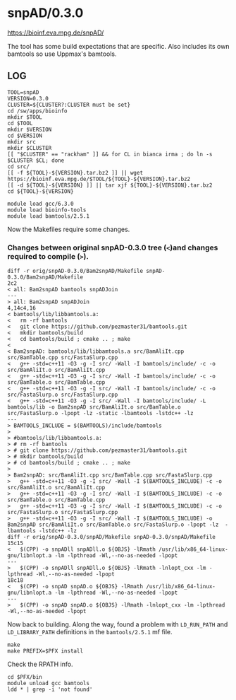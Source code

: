 snpAD/0.3.0
===========

<https://bioinf.eva.mpg.de/snpAD/>

The tool has some build expectations that are specific.  Also includes its own bamtools so use Uppmax's bamtools.


LOG
---

    TOOL=snpAD
    VERSION=0.3.0
    CLUSTER=${CLUSTER?:CLUSTER must be set}
    cd /sw/apps/bioinfo
    mkdir $TOOL
    cd $TOOL
    mkdir $VERSION
    cd $VERSION
    mkdir src
    mkdir $CLUSTER
    [[ "$CLUSTER" == "rackham" ]] && for CL in bianca irma ; do ln -s $CLUSTER $CL; done
    cd src/
    [[ -f ${TOOL}-${VERSION}.tar.bz2 ]] || wget https://bioinf.eva.mpg.de/$TOOL/${TOOL}-${VERSION}.tar.bz2
    [[ -d ${TOOL}-${VERSION} ]] || tar xjf ${TOOL}-${VERSION}.tar.bz2
    cd ${TOOL}-${VERSION}

    module load gcc/6.3.0
    module load bioinfo-tools
    module load bamtools/2.5.1

Now the Makefiles require some changes.

### Changes between original snpAD-0.3.0 tree (`<`)and changes required to compile (`>`).

    diff -r orig/snpAD-0.3.0/Bam2snpAD/Makefile snpAD-0.3.0/Bam2snpAD/Makefile
    2c2
    < all: Bam2snpAD bamtools snpADJoin
    ---
    > all: Bam2snpAD snpADJoin
    4,14c4,16
    < bamtools/lib/libbamtools.a: 
    < 	rm -rf bamtools
    < 	git clone https://github.com/pezmaster31/bamtools.git
    < 	mkdir bamtools/build
    < 	cd bamtools/build ; cmake .. ; make
    < 
    < Bam2snpAD: bamtools/lib/libbamtools.a src/BamAliIt.cpp src/BamTable.cpp src/FastaSlurp.cpp 
    < 	g++ -std=c++11 -O3 -g -I src/ -Wall -I bamtools/include/ -c -o src/BamAliIt.o src/BamAliIt.cpp 
    < 	g++ -std=c++11 -O3 -g -I src/ -Wall -I bamtools/include/ -c -o src/BamTable.o src/BamTable.cpp 
    < 	g++ -std=c++11 -O3 -g -I src/ -Wall -I bamtools/include/ -c -o src/FastaSlurp.o src/FastaSlurp.cpp 
    < 	g++ -std=c++11 -O3 -g -I src/ -Wall -I bamtools/include/ -L bamtools/lib -o Bam2snpAD src/BamAliIt.o src/BamTable.o src/FastaSlurp.o -lpopt -lz -static -lbamtools -lstdc++ -lz
    ---
    > BAMTOOLS_INCLUDE = $(BAMTOOLS)/include/bamtools
    > 
    > #bamtools/lib/libbamtools.a: 
    > #	rm -rf bamtools
    > #	git clone https://github.com/pezmaster31/bamtools.git
    > #	mkdir bamtools/build
    > #	cd bamtools/build ; cmake .. ; make
    > 
    > Bam2snpAD: src/BamAliIt.cpp src/BamTable.cpp src/FastaSlurp.cpp 
    > 	g++ -std=c++11 -O3 -g -I src/ -Wall -I $(BAMTOOLS_INCLUDE) -c -o src/BamAliIt.o src/BamAliIt.cpp 
    > 	g++ -std=c++11 -O3 -g -I src/ -Wall -I $(BAMTOOLS_INCLUDE) -c -o src/BamTable.o src/BamTable.cpp 
    > 	g++ -std=c++11 -O3 -g -I src/ -Wall -I $(BAMTOOLS_INCLUDE) -c -o src/FastaSlurp.o src/FastaSlurp.cpp 
    > 	g++ -std=c++11 -O3 -g -I src/ -Wall -I $(BAMTOOLS_INCLUDE) -o Bam2snpAD src/BamAliIt.o src/BamTable.o src/FastaSlurp.o -lpopt -lz  -lbamtools -lstdc++ -lz
    diff -r orig/snpAD-0.3.0/snpAD/Makefile snpAD-0.3.0/snpAD/Makefile
    15c15
    < 	$(CPP) -o snpADll snpADll.o ${OBJS} -lRmath /usr/lib/x86_64-linux-gnu/libnlopt.a -lm -lpthread -Wl,--no-as-needed -lpopt
    ---
    > 	$(CPP) -o snpADll snpADll.o ${OBJS} -lRmath -lnlopt_cxx -lm -lpthread -Wl,--no-as-needed -lpopt
    18c18
    < 	$(CPP) -o snpAD snpAD.o ${OBJS} -lRmath /usr/lib/x86_64-linux-gnu/libnlopt.a -lm -lpthread -Wl,--no-as-needed -lpopt
    ---
    > 	$(CPP) -o snpAD snpAD.o ${OBJS} -lRmath -lnlopt_cxx -lm -lpthread -Wl,--no-as-needed -lpopt

Now back to building.  Along the way, found a problem with `LD_RUN_PATH` and `LD_LIBRARY_PATH` definitions in the `bamtools/2.5.1` mf file.

    make
    make PREFIX=$PFX install

Check the RPATH info.

    cd $PFX/bin
    module unload gcc bamtools
    ldd * | grep -i 'not found'

